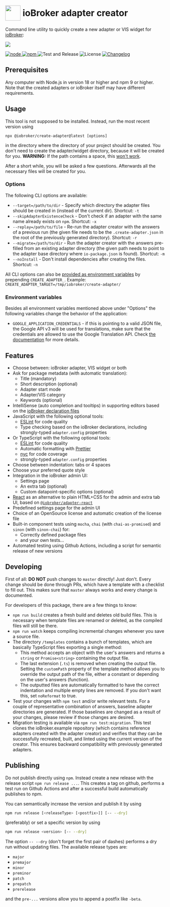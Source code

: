 # <img src="adapter-creator.png" width="48" height="48" style="vertical-align: middle" />&nbsp;<span style="vertical-align: middle">ioBroker adapter creator</span>

Command line utility to quickly create a new adapter or VIS widget for [ioBroker](https://github.com/ioBroker):

<img src="docs/screenshot.png">

[
![node](https://img.shields.io/node/v/@iobroker/create-adapter.svg)
![npm](https://img.shields.io/npm/v/@iobroker/create-adapter.svg)
](https://www.npmjs.com/package/@iobroker/create-adapter)
![Test and Release](https://github.com/ioBroker/create-adapter/workflows/Test%20and%20Release/badge.svg)
![License](https://img.shields.io/npm/l/@iobroker/create-adapter.svg)
[
![Changelog](https://img.shields.io/badge/read-Changelog-blue.svg)
](CHANGELOG.md)

## Prerequisites

Any computer with Node.js in version 18 or higher and npm 9 or higher. Note that the created adapters or ioBroker itself may have different requirements.

## Usage

This tool is not supposed to be installed. Instead, run the most recent version using

```
npx @iobroker/create-adapter@latest [options]
```

in the directory where the directory of your project should be created. You don't need to create the adapter/widget directory, because it will be created for you.
**WARNING:** If the path contains a space, this [won't work](https://github.com/npm/npx/issues/14).

After a short while, you will be asked a few questions. Afterwards all the necessary files will be created for you.

### Options

The following CLI options are available:

-   `--target=/path/to/dir` - Specify which directory the adapter files should be created in (instead of the current dir). Shortcut: `-t`
-   `--skipAdapterExistenceCheck` - Don't check if an adapter with the same name already exists on `npm`. Shortcut: `-x`
-   `--replay=/path/to/file` - Re-run the adapter creator with the answers of a previous run (the given file needs to be the `.create-adapter.json` in the root of the previously generated directory). Shortcut: `-r`
-   `--migrate=/path/to/dir` - Run the adapter creator with the answers pre-filled from an existing adapter directory (the given path needs to point to the adapter base directory where `io-package.json` is found). Shortcut: `-m`
-   `--noInstall` - Don't install dependencies after creating the files. Shortcut: `-n`

All CLI options can also be [provided as environment variables](https://yargs.js.org/docs/#api-reference-envprefix) by prepending `CREATE_ADAPTER_`. Example: `CREATE_ADAPTER_TARGET=/tmp/iobroker/create-adapter/`

### Environment variables

Besides all environment variables mentioned above under "Options" the following variables change the behavior of the application:

-   `GOOGLE_APPLICATION_CREDENTIALS` - if this is pointing to a valid JSON file, the Google API v3 will be used for translations, make sure that the credentials are allowed to use the Google Translation API. Check [the documentation](https://cloud.google.com/translate/docs/setup) for more details.

## Features

-   Choose between: ioBroker adapter, VIS widget or both
-   Ask for package metadata (with automatic translation):
    -   Title (mandatory)
    -   Short description (optional)
    -   Adapter start mode
    -   Adapter/VIS category
    -   Keywords (optional)
-   IntelliSense (auto completion and tooltips) in supporting editors based on the [ioBroker declaration files](https://www.npmjs.com/package/@types/iobroker)
-   JavaScript with the following optional tools:
    -   [ESLint](https://github.com/eslint/eslint) for code quality
    -   Type checking based on the ioBroker declarations, including strongly-typed `adapter.config` properties
-   Or TypeScript with the following optional tools:
    -   [ESLint](https://github.com/eslint/eslint) for code quality
    -   Automatic formatting with [Prettier](https://github.com/prettier/prettier/)
    -   [nyc](https://github.com/istanbuljs/nyc) for code coverage
    -   strongly-typed `adapter.config` properties
-   Choose between indentation: tabs or 4 spaces
-   Choose your preferred quote style
-   Integration in the ioBroker admin UI:
    -   Settings page
    -   An extra tab (optional)
    -   Custom datapoint-specific options (optional)
-   [React](https://reactjs.org/) as an alternative to plain HTML+CSS for the admin and extra tab UI, based on [`@iobroker/adapter-react`](https://github.com/ioBroker/adapter-react/)
-   Predefined settings page for the admin UI
-   Choice of an OpenSource license and automatic creation of the license file
-   Built-in component tests using `mocha`, `chai` (with `chai-as-promised`) and `sinon` (with `sinon-chai`) for:
    -   Correctly defined package files
    -   and your own tests...
-   Automated testing using Github Actions, including a script for semantic release of new versions

## Developing

First of all: **DO NOT** push changes to `master` directly! Just don't. Every change should be done through PRs, which have a template with a checklist to fill out.
This makes sure that `master` always works and every change is documented.

For developers of this package, there are a few things to know:

-   `npm run build` creates a fresh build and deletes old build files. This is necessary when template files are renamed or deleted, as the compiled files will still be there.
-   `npm run watch` keeps compiling incremental changes whenever you save a source file.
-   The directory `/templates` contains a bunch of templates, which are basically TypeScript files exporting a single method:
    -   This method accepts an object with the user's answers and returns a `string` or `Promise<string>` containing the output file.
    -   The last extension (`.ts`) is removed when creating the output file. Setting the `customPath` property of the template method allows you to override the output path of the file, either a constant or depending on the user's answers (function).
    -   The outputted files are automatically formatted to have the correct indentation and multiple empty lines are removed. If you don't want this, set `noReformat` to true.
-   Test your changes with `npm test` and/or write relevant tests. For a couple of representative combination of answers, baseline adapter directories are generated. If those baselines are changed as a result of your changes, please review if those changes are desired.
-   Migration testing is available via `npm run test:migration`. This test clones the ioBroker.example repository (which contains reference adapters created with the adapter creator) and verifies that they can be successfully recreated, built, and linted using the current version of the creator. This ensures backward compatibility with previously generated adapters.

## Publishing

Do not publish directly using `npm`. Instead create a new release with the release script `npm run release ...`. This creates a tag on github, performs a test run on Github Actions and after a successful build automatically publishes to npm.

You can semantically increase the version and publish it by using

```bash
npm run release [<releaseType> [<postfix>]] [-- --dry]
```

(preferably) or set a specific version by using

```bash
npm run release <version> [-- --dry]
```

The option `-- --dry` (don't forget the first pair of dashes) performs a dry run without updating files.
The available release types are:

-   `major`
-   `premajor`
-   `minor`
-   `preminor`
-   `patch`
-   `prepatch`
-   `prerelease`

and the `pre-...` versions allow you to append a postfix like `-beta`.
